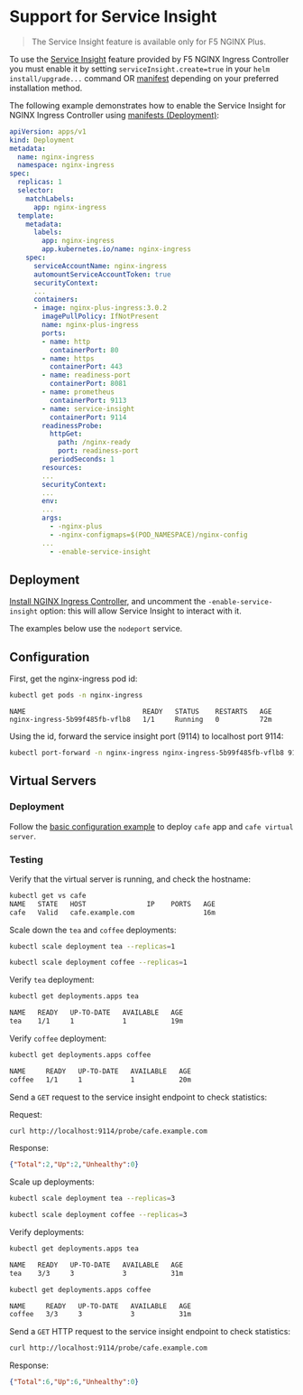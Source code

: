 # Support for Service Insight

  > The Service Insight feature is available only for F5 NGINX Plus.

To use the [Service Insight](https://docs.nginx.com/nginx-ingress-controller/logging-and-monitoring/service-insight/) feature provided by F5 NGINX Ingress Controller you must enable it by setting `serviceInsight.create=true` in your `helm install/upgrade...` command OR  [manifest](../../../deployments/deployment/nginx-plus-ingress.yaml) depending on your preferred installation method.

The following example demonstrates how to enable the Service Insight for NGINX Ingress Controller using [manifests (Deployment)](../../../deployments/deployment/nginx-plus-ingress.yaml):

```yaml
apiVersion: apps/v1
kind: Deployment
metadata:
  name: nginx-ingress
  namespace: nginx-ingress
spec:
  replicas: 1
  selector:
    matchLabels:
      app: nginx-ingress
  template:
    metadata:
      labels:
        app: nginx-ingress
        app.kubernetes.io/name: nginx-ingress
    spec:
      serviceAccountName: nginx-ingress
      automountServiceAccountToken: true
      securityContext:
      ...
      containers:
      - image: nginx-plus-ingress:3.0.2
        imagePullPolicy: IfNotPresent
        name: nginx-plus-ingress
        ports:
        - name: http
          containerPort: 80
        - name: https
          containerPort: 443
        - name: readiness-port
          containerPort: 8081
        - name: prometheus
          containerPort: 9113
        - name: service-insight
          containerPort: 9114
        readinessProbe:
          httpGet:
            path: /nginx-ready
            port: readiness-port
          periodSeconds: 1
        resources:
        ...
        securityContext:
        ...
        env:
        ...
        args:
          - -nginx-plus
          - -nginx-configmaps=$(POD_NAMESPACE)/nginx-config
        ...
          - -enable-service-insight

```

## Deployment

[Install NGINX Ingress Controller](https://docs.nginx.com/nginx-ingress-controller/installation/installation-with-manifests/), and uncomment the `-enable-service-insight` option: this will allow Service Insight to interact with it.

The examples below use the `nodeport` service.

## Configuration

First, get the nginx-ingress pod id:

```bash
kubectl get pods -n nginx-ingress
```

```
NAME                             READY   STATUS    RESTARTS   AGE
nginx-ingress-5b99f485fb-vflb8   1/1     Running   0          72m
```

Using the id, forward the service insight port (9114) to localhost port 9114:
```bash
kubectl port-forward -n nginx-ingress nginx-ingress-5b99f485fb-vflb8 9114:9114 &
```

## Virtual Servers

### Deployment

Follow the [basic configuration example](../basic-configuration/) to deploy `cafe` app and `cafe virtual server`.

### Testing

Verify that the virtual server is running, and check the hostname:
```bash
kubectl get vs cafe
NAME   STATE   HOST               IP    PORTS   AGE
cafe   Valid   cafe.example.com                 16m
```

Scale down the `tea` and `coffee` deployments:

```bash
kubectl scale deployment tea --replicas=1
```

```bash
kubectl scale deployment coffee --replicas=1
```

Verify `tea` deployment:

```bash
kubectl get deployments.apps tea
```

```bash
NAME   READY   UP-TO-DATE   AVAILABLE   AGE
tea    1/1     1            1           19m
```

Verify `coffee` deployment:

```bash
kubectl get deployments.apps coffee
```

```bash
NAME     READY   UP-TO-DATE   AVAILABLE   AGE
coffee   1/1     1            1           20m
```

Send a `GET` request to the service insight endpoint to check statistics:

Request:

```bash
curl http://localhost:9114/probe/cafe.example.com
```

Response:

```json
{"Total":2,"Up":2,"Unhealthy":0}
```

Scale up deployments:

```bash
kubectl scale deployment tea --replicas=3
```

```bash
kubectl scale deployment coffee --replicas=3
```

Verify deployments:

```bash
kubectl get deployments.apps tea
```

```bash
NAME   READY   UP-TO-DATE   AVAILABLE   AGE
tea    3/3     3            3           31m
```

```bash
kubectl get deployments.apps coffee
```

```bash
NAME     READY   UP-TO-DATE   AVAILABLE   AGE
coffee   3/3     3            3           31m
```

Send a `GET` HTTP request to the service insight endpoint to check statistics:

```bash
curl http://localhost:9114/probe/cafe.example.com
```

Response:

```json
{"Total":6,"Up":6,"Unhealthy":0}
```
